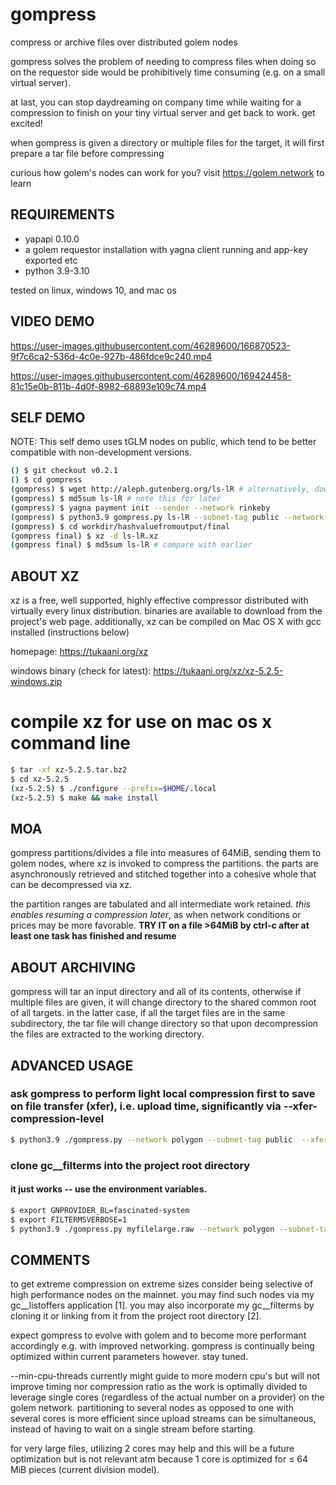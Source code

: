 # gompress
compress or archive files over distributed golem nodes

gompress solves the problem of needing to compress files when doing so on the requestor side would be prohibitively time consuming (e.g. on a small virtual server).

at last, you can stop daydreaming on company time while waiting for a compression to finish on your tiny virtual server and get back to work. get excited!

when gompress is given a directory or multiple files for the target, it will first prepare a tar file before compressing

curious how golem's nodes can work for you? visit https://golem.network to learn

## REQUIREMENTS
- yapapi 0.10.0
- a golem requestor installation with yagna client running and app-key exported etc
- python 3.9-3.10

tested on linux, windows 10, and mac os

## VIDEO DEMO

https://user-images.githubusercontent.com/46289600/166870523-9f7c6ca2-536d-4c0e-927b-486fdce9c240.mp4


https://user-images.githubusercontent.com/46289600/169424458-81c15e0b-811b-4d0f-8982-68893e109c74.mp4


## SELF DEMO
NOTE: This self demo uses tGLM nodes on public, which tend to be better compatible with non-development versions.
```bash
() $ git checkout v0.2.1
() $ cd gompress
(gompress) $ wget http://aleph.gutenberg.org/ls-lR # alternatively, download with your browser
(gompress) $ md5sum ls-lR # note this for later
(gompress) $ yagna payment init --sender --network rinkeby
(gompress) $ python3.9 gompress.py ls-lR --subnet-tag public --network rinkeby
(gompress) $ cd workdir/hashvaluefromoutput/final
(gompress final) $ xz -d ls-lR.xz
(gompress final) $ md5sum ls-lR # compare with earlier
```

## ABOUT XZ
xz is a free, well supported, highly effective compressor distributed with virtually every linux distribution. binaries are available to download from the project's web page. additionally, xz can be compiled on Mac OS X with gcc installed (instructions below)

homepage: https://tukaani.org/xz

windows binary (check for latest): https://tukaani.org/xz/xz-5.2.5-windows.zip

# compile xz for use on mac os x command line
```bash
$ tar -xf xz-5.2.5.tar.bz2
$ cd xz-5.2.5
(xz-5.2.5) $ ./configure --prefix=$HOME/.local
(xz-5.2.5) $ make && make install
```

## MOA
gompress partitions/divides a file into measures of 64MiB, sending them to golem nodes, where xz is invoked to compress the partitions. the parts are asynchronously retrieved and stitched together into a cohesive whole that can be decompressed via xz.

the partition ranges are tabulated and all intermediate work retained. *this enables resuming a compression later*, as when network conditions or prices may be more favorable. **TRY IT on a file >64MiB by ctrl-c after at least one task has finished and resume**

## ABOUT ARCHIVING
gompress will tar an input directory and all of its contents, otherwise if multiple files are given, it will change directory to the shared common root of all targets. in the latter case, if all the target files are in the same subdirectory, the tar file will change directory so that upon decompression the files are extracted to the working directory.

## ADVANCED USAGE

### ask gompress to perform light local compression first to save on file transfer (xfer), i.e. upload time, significantly via --xfer-compression-level

```bash
$ python3.9 ./gompress.py --network polygon --subnet-tag public  --xfer-compression-level 1 myfile.raw
```

### clone gc__filterms into the project root directory
#### it just works -- use the environment variables.
```bash
$ export GNPROVIDER_BL=fascinated-system
$ export FILTERMSVERBOSE=1
$ python3.9 ./gompress.py myfilelarge.raw --network polygon --subnet-tag public
```

## COMMENTS
to get extreme compression on extreme sizes consider being selective of high performance nodes on the mainnet. you may find such nodes via my gc__listoffers application [1]. you may also incorporate my gc__filterms by cloning it or linking from it from the project root directory [2].

expect gompress to evolve with golem and to become more performant accordingly e.g. with improved networking. gompress is continually being optimized within current parameters however. stay tuned.

--min-cpu-threads currently might guide to more modern cpu's but will not improve timing nor compression ratio as the work is optimally divided to leverage single cores (regardless of the actual number on a provider) on the golem network. partitioning to several nodes as opposed to one with several cores is more efficient since upload streams can be simultaneous, instead of having to wait on a single stream before starting.

for very large files, utilizing 2 cores may help and this will be a future optimization but is not relevant atm because 1 core is optimized for ≤ 64 MiB pieces (current division model).
